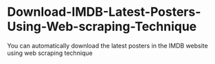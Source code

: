 # Download-IMDB-Latest-Posters-Using-Web-scraping-Technique
You can automatically download the latest posters in the IMDB website using web scraping technique 
